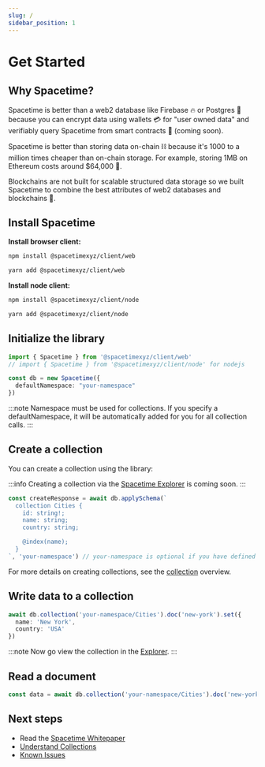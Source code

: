 ```yaml
---
slug: /
sidebar_position: 1
---
```


# Get Started

## Why Spacetime?

Spacetime is better than a web2 database like Firebase 🔥 or Postgres 🐘 because you can encrypt data using wallets 💳 for "user owned data" and verifiably query Spacetime from smart contracts 📜 (coming soon).

Spacetime is better than storing data on-chain ⛓ because it's 1000 to a million times cheaper than on-chain storage. For example, storing 1MB on Ethereum costs around $64,000 💸. 


Blockchains are not built for scalable structured data storage so we built Spacetime to combine the best attributes of web2 databases and blockchains 🤗.

## Install Spacetime

**Install browser client:**

```bash
npm install @spacetimexyz/client/web
```
```bash
yarn add @spacetimexyz/client/web
```

**Install node client:**

```bash
npm install @spacetimexyz/client/node
```
```bash
yarn add @spacetimexyz/client/node
```

## Initialize the library

```ts
import { Spacetime } from '@spacetimexyz/client/web'
// import { Spacetime } from '@spacetimexyz/client/node' for nodejs

const db = new Spacetime({
  defaultNamespace: "your-namespace"
})
```

:::note
Namespace must be used for collections. If you specify a defaultNamespace, it will be automatically added for you for all collection calls.
:::

## Create a collection

You can create a collection using the library:

:::info
Creating a collection via the [Spacetime Explorer](https://explorer.testnet.spacetime.xyz) is coming soon.
:::

```ts
const createResponse = await db.applySchema(`
  collection Cities {
    id: string!;
    name: string;
    country: string;

    @index(name);
  }
`, 'your-namespace') // your-namespace is optional if you have defined a default namespace
```

For more details on creating collections, see the [collection](/collections) overview.

## Write data to a collection

```ts
await db.collection('your-namespace/Cities').doc('new-york').set({ 
  name: 'New York',
  country: 'USA'
})
```

:::note
Now go view the collection in the [Explorer](https://explorer.testnet.spacetime.xyz).
:::

## Read a document

```ts
const data = await db.collection('your-namespace/Cities').doc('new-york').get()
```

## Next steps

* Read the [Spacetime Whitepaper](https://bit.ly/spctmwp)
* [Understand Collections](/read)
* [Known Issues](/known-issues)